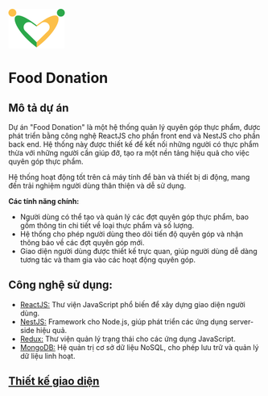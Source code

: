 ![Logo](./front-end/src/Images/home/main/Logo.svg)

# Food Donation

## Mô tả dự án

Dự án "Food Donation" là một hệ thống quản lý quyên góp thực phẩm, được phát triển bằng công nghệ ReactJS cho phần front end và NestJS cho phần back end. Hệ thống này được thiết kế để kết nối những người có thực phẩm thừa với những người cần giúp đỡ, tạo ra một nền tảng hiệu quả cho việc quyên góp thực phẩm.

Hệ thống hoạt động tốt trên cả máy tính để bàn và thiết bị di động, mang đến trải nghiệm người dùng thân thiện và dễ sử dụng.

**Các tính năng chính:**
- Người dùng có thể tạo và quản lý các đợt quyên góp thực phẩm, bao gồm thông tin chi tiết về loại thực phẩm và số lượng.
- Hệ thống cho phép người dùng theo dõi tiến độ quyên góp và nhận thông báo về các đợt quyên góp mới.
- Giao diện người dùng được thiết kế trực quan, giúp người dùng dễ dàng tương tác và tham gia vào các hoạt động quyên góp.

## Công nghệ sử dụng:
* [ReactJS:](https://reactjs.org/) Thư viện JavaScript phổ biến để xây dựng giao diện người dùng.
* [NestJS:](https://nestjs.com/) Framework cho Node.js, giúp phát triển các ứng dụng server-side hiệu quả.
* [Redux:](https://redux.js.org/) Thư viện quản lý trạng thái cho các ứng dụng JavaScript.
* [MongoDB:](https://www.mongodb.com/) Hệ quản trị cơ sở dữ liệu NoSQL, cho phép lưu trữ và quản lý dữ liệu linh hoạt.

## [Thiết kế giao diện](https://www.figma.com/design/kvnvO8PRdu2DPjKmhRf9XL/Food-Donation?node-id=259-16935&node-type=canvas&t=0FrBWow7KPnT7ykb-0)
